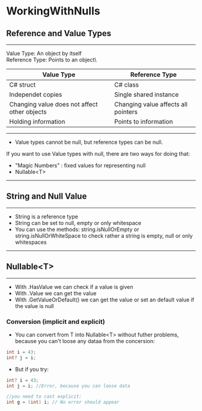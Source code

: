 # WorkingWithNulls

## Reference and Value Types

---

Value Type: An object by itself\
Reference Type: Points to an object\

| Value Type                                   | Reference Type                      |
| -------------------------------------------- | ----------------------------------- |
| C# struct                                    | C# class                            |
| Independet copies                            | Single shared instance              |
| Changing value does not affect other objects | Changing value affects all pointers |
| Holding information                          | Points to information               |

---

- Value types cannot be null, but reference types can be null.

If you want to use Value types with null, there are two ways for doing that:

- "Magic Numbers" : fixed values for representing null
- Nullable\<T>

---

## String and Null Value

---

- String is a reference type
- String can be set to null, empty or only whitespace
- You can use the methods: string.isNullOrEmpty or string.isNullOrWhiteSpace to check rather a string is empty, null or only whitespaces

---

## Nullable\<T>

---

- With .HasValue we can check if a value is given
- With .Value we can get the value
- With .GetValueOrDefault() we can get the value or set an default value if the value is null

### Conversion (implicit and explicit)

- You can convert from T into Nullable\<T> without futher problems, because you can't loose any dataa from the concersion:

```csharp
int i = 43;
int? j = i;
```

- But if you try:

```csharp
int? i = 43;
int j = i; //Error, because you can loose data

//you need to cast explicit:
int g = (int) i; // No error should appear
```
